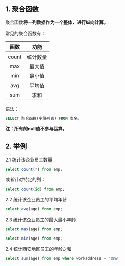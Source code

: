 ## 1. 聚合函数

聚合函数**将一列数据作为一个整体，进行纵向计算。**

常见的聚合函数有：

| 函数  |   功能   |
| :---: | :------: |
| count | 统计数量 |
|  max  |  最大值  |
|  min  |  最小值  |
|  avg  |  平均值  |
|  sum  |   求和   |

语法：

```sql
SELECT 聚合函数(字段列表) FROM 表名;
```

**注：所有的null值不参与运算。**

## 2. 举例

2.1 统计该企业员工数量

```sql
select count(*) from emp;  
```

或者针对特定的列：

```sql
select count(id) from emp;
```

2.2 统计该企业员工的平均年龄

```sql
select avg(age) from emp;
```

2.3 统计该企业员工的最大最小年龄

```sql
select max(age) from emp;
```

```sql
select min(age) from emp;
```

2.4 统计西安地区员工的年龄之和

```sql
select sum(age) from emp where workaddress = '西安' 
```

